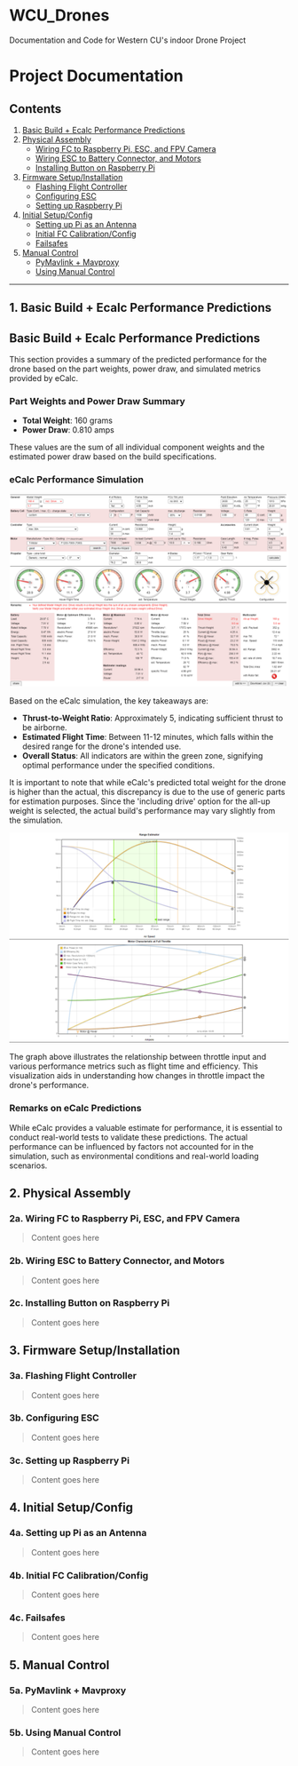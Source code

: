 # WCU_Drones
Documentation and Code for Western CU's indoor Drone Project 

# Project Documentation

## Contents

1. [Basic Build + Ecalc Performance Predictions](#1-basic-build--ecalc-performance-predictions)
2. [Physical Assembly](#2-physical-assembly)
   - [Wiring FC to Raspberry Pi, ESC, and FPV Camera](#2a-wiring-fc-to-raspberry-pi-esc-and-fpv-camera)
   - [Wiring ESC to Battery Connector, and Motors](#2b-wiring-esc-to-battery-connector-and-motors)
   - [Installing Button on Raspberry Pi](#2c-installing-button-on-raspberry-pi)
3. [Firmware Setup/Installation](#3-firmware-setupinstallation)
   - [Flashing Flight Controller](#3a-flashing-flight-controller)
   - [Configuring ESC](#3b-configuring-esc)
   - [Setting up Raspberry Pi](#3c-setting-up-raspberry-pi)
4. [Initial Setup/Config](#4-initial-setupconfig)
   - [Setting up Pi as an Antenna](#4a-setting-up-pi-as-an-antenna)
   - [Initial FC Calibration/Config](#4b-initial-fc-calibrationconfig)
   - [Failsafes](#4c-failsafes)
5. [Manual Control](#5-manual-control)
   - [PyMavlink + Mavproxy](#5a-pymavlink--mavproxy)
   - [Using Manual Control](#5b-using-manual-control)

---

## 1. Basic Build + Ecalc Performance Predictions
## Basic Build + Ecalc Performance Predictions

This section provides a summary of the predicted performance for the drone based on the part weights, power draw, and simulated metrics provided by eCalc.

### Part Weights and Power Draw Summary

- **Total Weight**: 160 grams
- **Power Draw**: 0.810 amps

These values are the sum of all individual component weights and the estimated power draw based on the build specifications.

### eCalc Performance Simulation

![eCalc Performance Statistics](Documentation_Images/ecalc_performance_stats_robotics_drone.png)

Based on the eCalc simulation, the key takeaways are:

- **Thrust-to-Weight Ratio**: Approximately 5, indicating sufficient thrust to be airborne.
- **Estimated Flight Time**: Between 11-12 minutes, which falls within the desired range for the drone's intended use.
- **Overall Status**: All indicators are within the green zone, signifying optimal performance under the specified conditions.

It is important to note that while eCalc's predicted total weight for the drone is higher than the actual, this discrepancy is due to the use of generic parts for estimation purposes. Since the 'including drive' option for the all-up weight is selected, the actual build's performance may vary slightly from the simulation.

![eCalc Thrust-to-Weight and Flight Time Graph](Documentation_Images/ecalc_robotics_drone_graph.png)

The graph above illustrates the relationship between throttle input and various performance metrics such as flight time and efficiency. This visualization aids in understanding how changes in throttle impact the drone's performance.

### Remarks on eCalc Predictions

While eCalc provides a valuable estimate for performance, it is essential to conduct real-world tests to validate these predictions. The actual performance can be influenced by factors not accounted for in the simulation, such as environmental conditions and real-world loading scenarios.


## 2. Physical Assembly
### 2a. Wiring FC to Raspberry Pi, ESC, and FPV Camera
> Content goes here

### 2b. Wiring ESC to Battery Connector, and Motors
> Content goes here

### 2c. Installing Button on Raspberry Pi
> Content goes here

## 3. Firmware Setup/Installation
### 3a. Flashing Flight Controller
> Content goes here

### 3b. Configuring ESC
> Content goes here

### 3c. Setting up Raspberry Pi
> Content goes here

## 4. Initial Setup/Config
### 4a. Setting up Pi as an Antenna
> Content goes here

### 4b. Initial FC Calibration/Config
> Content goes here

### 4c. Failsafes
> Content goes here

## 5. Manual Control
### 5a. PyMavlink + Mavproxy
> Content goes here

### 5b. Using Manual Control
> Content goes here
